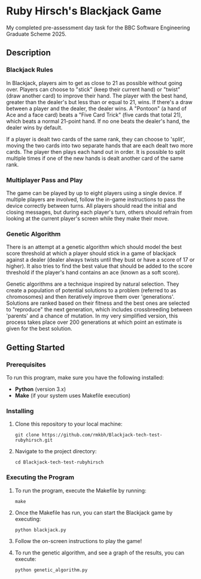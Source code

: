 # Ruby Hirsch's Blackjack Game

My completed pre-assessment day task for the BBC Software Engineering Graduate Scheme 2025.

## Description

### Blackjack Rules

In Blackjack, players aim to get as close to 21 as possible without going over. Players can choose to "stick" (keep their current hand) or "twist" (draw another card) to improve their hand. The player with the best hand, greater than the dealer's but less than or equal to 21, wins. If there's a draw between a player and the dealer, the dealer wins. A "Pontoon" (a hand of Ace and a face card) beats a "Five Card Trick" (five cards that total 21), which beats a normal 21-point hand. If no one beats the dealer's hand, the dealer wins by default.

If a player is dealt two cards of the same rank, they can choose to 'split', moving the two cards into two separate hands that are each dealt two more cards. The player then plays each hand out in order. It is possible to split multiple times if one of the new hands is dealt another card of the same rank. 

### Multiplayer Pass and Play

The game can be played by up to eight players using a single device. If multiple players are involved, follow the in-game instructions to pass the device correctly between turns. All players should read the initial and closing messages, but during each player's turn, others should refrain from looking at the current player's screen while they make their move.

### Genetic Algorithm 

There is an attempt at a genetic algorithm which should model the best score threshold at which a player should stick in a game of blackjack against a dealer (dealer always twists until they bust or have a score of 17 or higher). It also tries to find the best value that should be added to the score threshold if the player's hand contains an ace (known as a soft score). 

Genetic algorithms are a technique inspired by natural selection. They create a population of potential solutions to a problem (referred to as chromosomes) and then iteratively improve them over 'generations'. Solutions are ranked based on their fitness and the best ones are selected to "reproduce" the next generation, which includes crossbreeding between 'parents' and a chance of mutation. In my very simplified version, this process takes place over 200 generations at which point an estimate is given for the best solution. 

## Getting Started

### Prerequisites

To run this program, make sure you have the following installed:

- **Python** (version 3.x)
- **Make** (if your system uses Makefile execution)

### Installing

1. Clone this repository to your local machine:

    ```
    git clone https://github.com/rmkbh/Blackjack-tech-test-rubyhirsch.git
    ```

2. Navigate to the project directory:

    ```
    cd Blackjack-tech-test-rubyhirsch
    ```

### Executing the Program

1. To run the program, execute the Makefile by running:

    ```
    make
    ```

2. Once the Makefile has run, you can start the Blackjack game by executing:

    ```
    python blackjack.py
    ```

3. Follow the on-screen instructions to play the game!

4. To run the genetic algorithm, and see a graph of the results, you can execute:

   ```
   python genetic_algorithm.py
   ```

